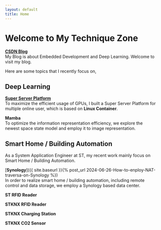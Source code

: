 ```yaml
---
layout: default
title: Home
---
```


# Welcome to My Technique Zone

[**CSDN Blog**](https://dwgan.blog.csdn.net/)\
My Blog is about Embedded Development and Deep Learning. Welcome to visit my blog.

Here are some topics that I recently focus on,

## Deep Learning

[**Super Server Platform**](https://dwgan.github.io/super-server-platform/)\
To maximize the efficient usage of GPUs, I built a Super Server Platform for multiple online user, which is based on **Linux Container**.

**Mamba**\
To optimize the information representation efficiency, we explore the newest space state model and employ it to image representation.

## Smart Home / Building Automation

As a System Application Engineer at ST, my recent work mainly focus on Smart Home / Building Automation.

[**Synology**]({{ site.baseurl }}{% post_url 2024-06-26-How-to-enploy-NAT-traversa-on-Synology %})\
In order to realize smart home / building automation, including remote control and data storage, we employ a Synology based data center.

**ST RFID Reader**

**STKNX RFID Reader**

**STKNX Charging Station**

**STKNX CO2 Sensor**
